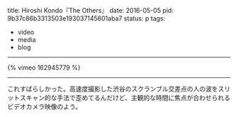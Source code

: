 title:  Hiroshi Kondo『The Others』
date: 2016-05-05
pid: 9b37c86b3313503e193037145601aba7
status: p
tags:
- video
- media
- blog
---

{% vimeo 162945779 %}

---- 

これすばらしかった。高速度撮影した渋谷のスクランブル交差点の人の波をスリットスキャン的な手法で歪めてるんだけど、主観的な時間に焦点が合わせられるビデオカメラ映像のよう。